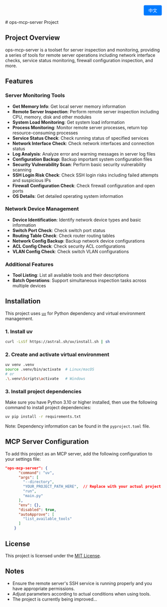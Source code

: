 <div style="text-align: right; margin-bottom: 20px;">
  <a href="README_zh.md" style="padding: 8px 15px; background: #007bff; color: white; text-decoration: none; border-radius: 4px;">中文</a>
</div>
# ops-mcp-server Project

## Project Overview
ops-mcp-server is a toolset for server inspection and monitoring, providing a series of tools for remote server operations including network interface checks, service status monitoring, firewall configuration inspection, and more.

## Features

### Server Monitoring Tools
- **Get Memory Info**: Get local server memory information
- **Remote Server Inspection**: Perform remote server inspection including CPU, memory, disk and other modules
- **System Load Monitoring**: Get system load information
- **Process Monitoring**: Monitor remote server processes, return top resource-consuming processes
- **Service Status Check**: Check running status of specified services
- **Network Interface Check**: Check network interfaces and connection status
- **Log Analysis**: Analyze error and warning messages in server log files
- **Configuration Backup**: Backup important system configuration files
- **Security Vulnerability Scan**: Perform basic security vulnerability scanning
- **SSH Login Risk Check**: Check SSH login risks including failed attempts and suspicious IPs
- **Firewall Configuration Check**: Check firewall configuration and open ports
- **OS Details**: Get detailed operating system information

### Network Device Management
- **Device Identification**: Identify network device types and basic information
- **Switch Port Check**: Check switch port status
- **Routing Table Check**: Check router routing tables
- **Network Config Backup**: Backup network device configurations
- **ACL Config Check**: Check security ACL configurations
- **VLAN Config Check**: Check switch VLAN configurations

### Additional Features
- **Tool Listing**: List all available tools and their descriptions
- **Batch Operations**: Support simultaneous inspection tasks across multiple devices

## Installation
This project uses [`uv`](https://github.com/astral-sh/uv) for Python dependency and virtual environment management.

### 1. Install uv
```bash
curl -LsSf https://astral.sh/uv/install.sh | sh
```

### 2. Create and activate virtual environment
```bash
uv venv .venv
source .venv/bin/activate  # Linux/macOS
# or
.\.venv\Scripts\activate   # Windows
```

### 3. Install project dependencies
Make sure you have Python 3.10 or higher installed, then use the following command to install project dependencies:
```bash
uv pip install -r requirements.txt
```

Note: Dependency information can be found in the `pyproject.toml` file.

## MCP Server Configuration
To add this project as an MCP server, add the following configuration to your settings file:

```json
"ops-mcp-server": {
      "command": "uv",
      "args": [
        "--directory",
        "YOUR_PROJECT_PATH_HERE",  // Replace with your actual project path
        "run", 
        "main.py"
      ],
      "env": {},
      "disabled": true,
      "autoApprove": [
        "list_available_tools"
      ]
    }
```

## License
This project is licensed under the [MIT License](LICENSE).

## Notes
- Ensure the remote server's SSH service is running properly and you have appropriate permissions.
- Adjust parameters according to actual conditions when using tools.
- The project is currently being improved...

